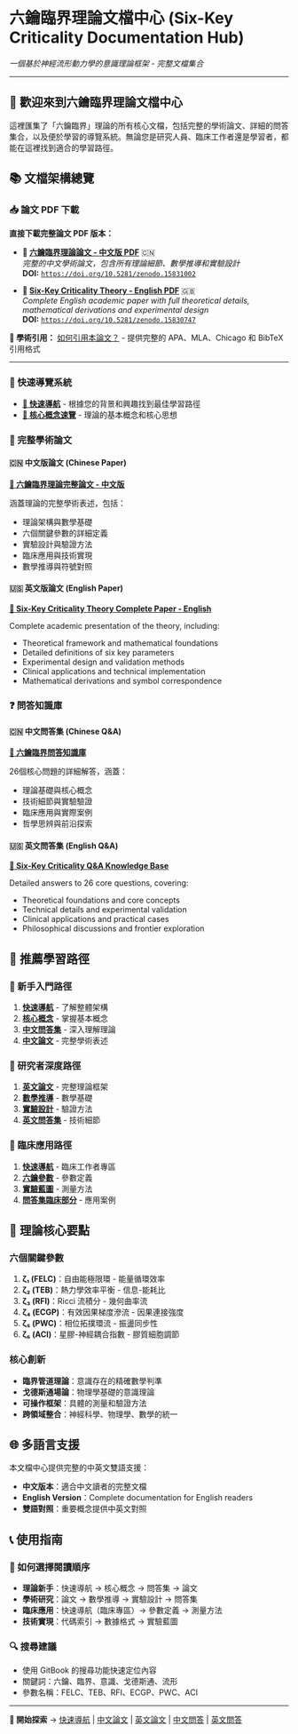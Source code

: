 # 六鑰臨界理論文檔中心 (Six-Key Criticality Documentation Hub)

*一個基於神經流形動力學的意識理論框架 - 完整文檔集合*

---

## 🌟 歡迎來到六鑰臨界理論文檔中心

這裡匯集了「六鑰臨界」理論的所有核心文檔，包括完整的學術論文、詳細的問答集合，以及便於學習的導覽系統。無論您是研究人員、臨床工作者還是學習者，都能在這裡找到適合的學習路徑。

## 📚 文檔架構總覽

### 📥 論文 PDF 下載

**直接下載完整論文 PDF 版本：**

- **📄 [六鑰臨界理論論文 - 中文版 PDF](pdfs/六鑰臨界.pdf)** 🇨🇳  
  *完整的中文學術論文，包含所有理論細節、數學推導和實驗設計*  
  **DOI:** [`https://doi.org/10.5281/zenodo.15831002`](https://doi.org/10.5281/zenodo.15831002)

- **📄 [Six-Key Criticality Theory - English PDF](pdfs/Six-Key_Criticality.pdf)** 🇬🇧  
  *Complete English academic paper with full theoretical details, mathematical derivations and experimental design*  
  **DOI:** [`https://doi.org/10.5281/zenodo.15830747`](https://doi.org/10.5281/zenodo.15830747)

**📖 學術引用：** [如何引用本論文？](citation.md) - 提供完整的 APA、MLA、Chicago 和 BibTeX 引用格式

---

### 🎯 快速導覽系統
- **[📍 快速導航](quick-navigation.md)** - 根據您的背景和興趣找到最佳學習路徑
- **[🧠 核心概念速覽](core-concepts/README.md)** - 理論的基本概念和核心思想

### 📄 完整學術論文

#### 🇨🇳 中文版論文 (Chinese Paper)
**[📖 六鑰臨界理論完整論文 - 中文版](paper-zh/README.md)**

涵蓋理論的完整學術表述，包括：
- 理論架構與數學基礎
- 六個關鍵參數的詳細定義
- 實驗設計與驗證方法
- 臨床應用與技術實現
- 數學推導與符號對照

#### 🇺🇸 英文版論文 (English Paper)
**[📖 Six-Key Criticality Theory Complete Paper - English](paper-en/README.md)**

Complete academic presentation of the theory, including:
- Theoretical framework and mathematical foundations
- Detailed definitions of six key parameters
- Experimental design and validation methods
- Clinical applications and technical implementation
- Mathematical derivations and symbol correspondence

### ❓ 問答知識庫

#### 🇨🇳 中文問答集 (Chinese Q&A)
**[🔑 六鑰臨界問答知識庫](qa-zh/Six-Keys_Criticality_QA.md)**

26個核心問題的詳細解答，涵蓋：
- 理論基礎與核心概念
- 技術細節與實驗驗證
- 臨床應用與實際案例
- 哲學思辨與前沿探索

#### 🇺🇸 英文問答集 (English Q&A)
**[🔑 Six-Key Criticality Q&A Knowledge Base](qa-en/Six-Keys_Criticality_QA.md)**

Detailed answers to 26 core questions, covering:
- Theoretical foundations and core concepts
- Technical details and experimental validation
- Clinical applications and practical cases
- Philosophical discussions and frontier exploration

## 🎯 推薦學習路徑

### 🚀 新手入門路徑
1. **[快速導航](quick-navigation.md)** - 了解整體架構
2. **[核心概念](core-concepts/README.md)** - 掌握基本概念
3. **[中文問答集](qa-zh/Six-Keys_Criticality_QA.md)** - 深入理解理論
4. **[中文論文](paper-zh/README.md)** - 完整學術表述

### 🔬 研究者深度路徑
1. **[英文論文](paper-en/README.md)** - 完整理論框架
2. **[數學推導](paper-zh/A-0_數學推導詳解.md)** - 數學基礎
3. **[實驗設計](paper-zh/09-1_交叉驗證與整合實驗設計.md)** - 驗證方法
4. **[英文問答集](qa-en/Six-Keys_Criticality_QA.md)** - 技術細節

### 🏥 臨床應用路徑
1. **[快速導航](quick-navigation.md)** - 臨床工作者專區
2. **[六鑰參數](paper-zh/02-1_六鑰臨界架構總攬.md)** - 參數定義
3. **[實驗藍圖](paper-zh/D_實驗詳表參考藍圖.md)** - 測量方法
4. **[問答集臨床部分](qa-zh/Six-Keys_Criticality_QA.md#-第五部分技術實現與應用)** - 應用案例

## 🔑 理論核心要點

### 六個關鍵參數
1. **ζ₁ (FELC)**：自由能極限環 - 能量循環效率
2. **ζ₂ (TEB)**：熱力學效率平衡 - 信息-能耗比
3. **ζ₃ (RFI)**：Ricci 流積分 - 幾何曲率流
4. **ζ₄ (ECGP)**：有效因果梯度滲流 - 因果連接強度
5. **ζ₅ (PWC)**：相位拓撲環流 - 振盪同步性
6. **ζ₆ (ACI)**：星膠-神經耦合指數 - 膠質細胞調節

### 核心創新
- **臨界管道理論**：意識存在的精確數學判準
- **戈德斯通場論**：物理學基礎的意識理論
- **可操作框架**：具體的測量和驗證方法
- **跨領域整合**：神經科學、物理學、數學的統一

## 🌐 多語言支援

本文檔中心提供完整的中英文雙語支援：
- **中文版本**：適合中文讀者的完整文檔
- **English Version**：Complete documentation for English readers
- **雙語對照**：重要概念提供中英文對照

## 📞 使用指南

### 🎯 如何選擇閱讀順序
- **理論新手**：快速導航 → 核心概念 → 問答集 → 論文
- **學術研究**：論文 → 數學推導 → 實驗設計 → 問答集
- **臨床應用**：快速導航（臨床專區）→ 參數定義 → 測量方法
- **技術實現**：代碼索引 → 數據格式 → 實驗藍圖

### 🔍 搜尋建議
- 使用 GitBook 的搜尋功能快速定位內容
- 關鍵詞：六鑰、臨界、意識、戈德斯通、流形
- 參數名稱：FELC、TEB、RFI、ECGP、PWC、ACI

---

**🚀 開始探索** → [快速導航](quick-navigation.md) | [中文論文](paper-zh/README.md) | [英文論文](paper-en/README.md) | [中文問答](qa-zh/Six-Keys_Criticality_QA.md) | [英文問答](qa-en/Six-Keys_Criticality_QA.md)